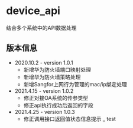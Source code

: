 # device_api
结合多个系统中的API数据处理
## 版本信息

* 2020.10.2   - version 1.0.1
  *  新增华为防火墙端口映射处理
  *  新增华为防火墙策略处理
  *  新增Sangfor上网行为管理的mac/ip绑定处理
* 2021.4.15   - version 1.0.2
  *  修正对接OA系统的传参类型
  *  修正api执行成功后返回的字段
* 2021.4.25   - version 1.0.3
  *  修正调用接口返回值状态信息提示
_ test
